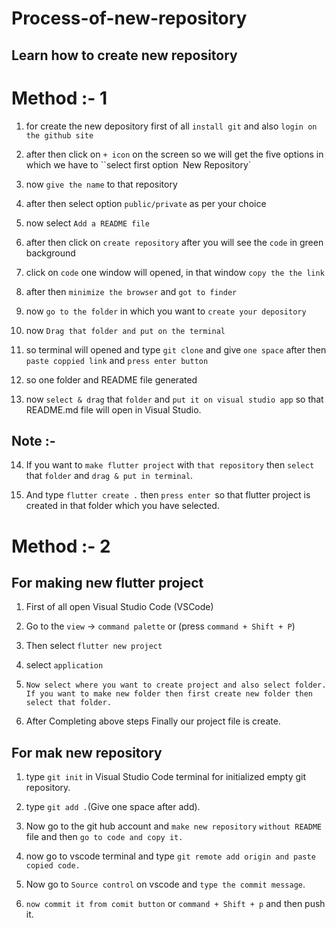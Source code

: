 # Process-of-new-repository

## Learn how to create new repository

# Method :- 1  

1) for create the new depository first of all `install git` and also `login on the github site`



2) after then click on `+ icon` on the screen so we will get the five options in which we have to ``select first option` `New Repository`

3) now `give the name` to that repository

4) after then select option `public/private` as per your choice

5) now select `Add a README file`

6) after then click on `create repository` after you will see the `code` in green background

7) click on `code` one window will opened, in that window `copy the the link`

8) after then `minimize the browser` and `got to finder`

9) now `go to the folder` in which you want to `create your depository` 

10) now `Drag that folder and put on the terminal`

11) so terminal will opened and type `git clone` and give `one space` after then `paste coppied link` and `press enter button`

12) so one folder and README file generated 

13) now `select & drag` that `folder` and `put it on visual studio app` so that README.md file will open in Visual Studio.
## Note :-

14) If you want to `make flutter project` with `that repository` then `select` that `folder` and `drag & put in terminal`.

15) And type `flutter create .` then `press enter `so that flutter project is created in that folder which you have selected.


 
# Method :- 2

## For making new flutter project

1) First of all open Visual Studio Code (VSCode)

2) Go to the `view` -> `command palette` or (press `command + Shift + P`) 

3) Then select `flutter new project`

4) select `application` 

5) `Now select where you want to create project and also select folder.`
`If you want to make new folder then first create new folder then select that folder.`

6) After Completing above steps Finally our project file is create.



## For mak new repository

1) type `git init` in Visual Studio Code terminal for initialized empty git repository.

2) type `git add .`(Give one space after add).

3) Now go to the git hub account and `make new repository`  `without README` file and then `go to code and copy it.`

4) now go to vscode terminal and type 
`git remote add origin and paste copied code.`

5) Now go to `Source control` on vscode and `type the commit message`.

6) `now commit it from comit button` or `command + Shift + p` and then push it.

